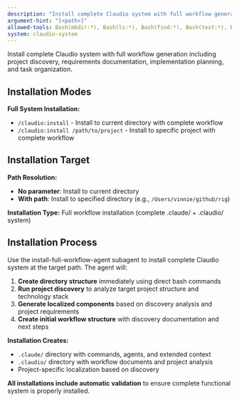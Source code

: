 ```yaml
---
description: "Install complete Claudio system with full workflow generation (discovery, PRD, planning, tasks)"
argument-hint: "[<path>]"
allowed-tools: Bash(mkdir:*), Bash(ls:*), Bash(find:*), Bash(test:*), Bash(pwd:*)
system: claudio-system
---
```


Install complete Claudio system with full workflow generation including project discovery, requirements documentation, implementation planning, and task organization.

## Installation Modes

**Full System Installation:**
- `/claudio:install` - Install to current directory with complete workflow
- `/claudio:install /path/to/project` - Install to specific project with complete workflow

## Installation Target

**Path Resolution:**
- **No parameter**: Install to current directory
- **With path**: Install to specified directory (e.g., `/Users/vinnie/github/rig`)

**Installation Type:** Full workflow installation (complete .claude/ + .claudio/ system)

## Installation Process

Use the install-full-workflow-agent subagent to install complete Claudio system at the target path. The agent will:

1. **Create directory structure** immediately using direct bash commands
2. **Run project discovery** to analyze target project structure and technology stack
3. **Generate localized components** based on discovery analysis and project requirements
4. **Create initial workflow structure** with discovery documentation and next steps

**Installation Creates:**
- `.claude/` directory with commands, agents, and extended context
- `.claudio/` directory with workflow documents and project analysis
- Project-specific localization based on discovery

**All installations include automatic validation** to ensure complete functional system is properly installed.